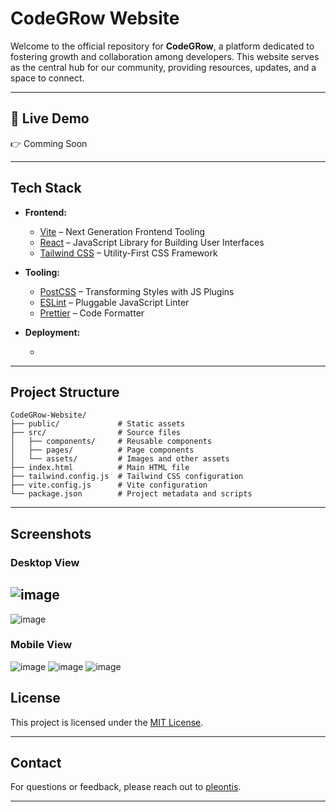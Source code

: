# CodeGRow Website

Welcome to the official repository for **CodeGRow**, a platform dedicated to fostering growth and collaboration among developers. This website serves as the central hub for our community, providing resources, updates, and a space to connect.

---

## 🚀 Live Demo

👉 Comming Soon

---

## Tech Stack

* **Frontend:**

  * [Vite](https://vitejs.dev/) – Next Generation Frontend Tooling
  * [React](https://reactjs.org/) – JavaScript Library for Building User Interfaces
  * [Tailwind CSS](https://tailwindcss.com/) – Utility-First CSS Framework

* **Tooling:**

  * [PostCSS](https://postcss.org/) – Transforming Styles with JS Plugins
  * [ESLint](https://eslint.org/) – Pluggable JavaScript Linter
  * [Prettier](https://prettier.io/) – Code Formatter

* **Deployment:**

  *

---

## Project Structure

```
CodeGRow-Website/
├── public/             # Static assets
├── src/                # Source files
│   ├── components/     # Reusable components
│   ├── pages/          # Page components
│   └── assets/         # Images and other assets
├── index.html          # Main HTML file
├── tailwind.config.js  # Tailwind CSS configuration
├── vite.config.js      # Vite configuration
└── package.json        # Project metadata and scripts
```

---

## Screenshots

### Desktop View
![image](https://github.com/user-attachments/assets/bf72c3e2-9d39-4224-84ad-d5f0fa4fd48b)
---
![image](https://github.com/user-attachments/assets/3d0bae73-04b6-4c7f-9022-7b23e20a369d)

### Mobile View
![image](https://github.com/user-attachments/assets/368e9532-d407-4f41-9aa2-6fd90e9c6056)
![image](https://github.com/user-attachments/assets/39e7f8da-f1a2-479b-98a0-67c7017a439d)
![image](https://github.com/user-attachments/assets/220eb94c-0302-41b1-a5f4-bbd19a383dbf)

## License

This project is licensed under the [MIT License](LICENSE).

---

## Contact

For questions or feedback, please reach out to [pleontis](https://github.com/pleontis).

---
